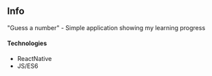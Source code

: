 ## Info
"Guess a number" - Simple application showing my learning progress

#### Technologies
- ReactNative
- JS/ES6


